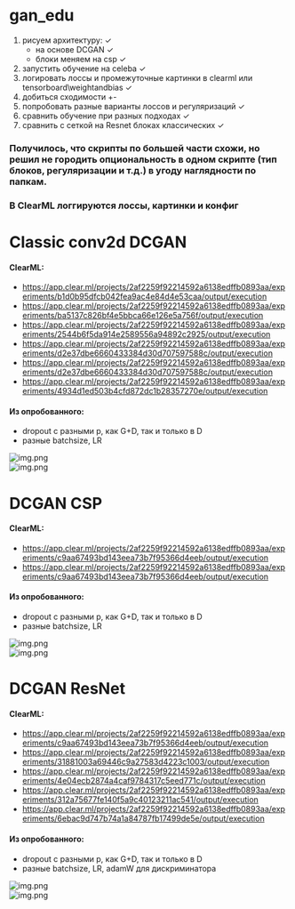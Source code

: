 # gan_edu

1. рисуем архитектуру: ✓
      - на основе DCGAN ✓
      - блоки меняем на csp ✓
2. запустить обучение на celeba ✓
3. логировать лоссы и промежуточные картинки в clearml или tensorboard\weightandbias ✓
4. добиться сходимости +-
5. попробовать разные варианты лоссов и регуляризаций ✓
6. сравнить обучение при разных подходах ✓
7. сравнить с сеткой на Resnet блоках классических ✓

### Получилось, что скрипты по большей части схожи, но решил не городить опциональность в одном скрипте (тип блоков, регуляризации и т.д.) в угоду наглядности по папкам.

### В ClearML логгируются лоссы, картинки и конфиг

# Classic conv2d DCGAN

#### ClearML:

- https://app.clear.ml/projects/2af2259f92214592a6138edffb0893aa/experiments/b1d0b95dfcb042fea9ac4e84d4e53caa/output/execution
- https://app.clear.ml/projects/2af2259f92214592a6138edffb0893aa/experiments/ba5137c826bf4e5bbca66e126e5a756f/output/execution
- https://app.clear.ml/projects/2af2259f92214592a6138edffb0893aa/experiments/2544b6f5da914e2589556a94892c2925/output/execution
- https://app.clear.ml/projects/2af2259f92214592a6138edffb0893aa/experiments/d2e37dbe6660433384d30d707597588c/output/execution
- https://app.clear.ml/projects/2af2259f92214592a6138edffb0893aa/experiments/d2e37dbe6660433384d30d707597588c/output/execution
- https://app.clear.ml/projects/2af2259f92214592a6138edffb0893aa/experiments/4934d1ed503b4cfd872dc1b28357270e/output/execution

#### Из опробованного:
- dropout c разными p, как G+D, так и только в D 
- разные batchsize, LR

![img.png](misc/img1.png) <br>
![img.png](misc/img5.png)

# DCGAN CSP

#### ClearML:

- https://app.clear.ml/projects/2af2259f92214592a6138edffb0893aa/experiments/c9aa67493bd143eea73b7f95366d4eeb/output/execution
- https://app.clear.ml/projects/2af2259f92214592a6138edffb0893aa/experiments/c9aa67493bd143eea73b7f95366d4eeb/output/execution

#### Из опробованного:

- dropout c разными p, как G+D, так и только в D 
- разные batchsize, LR

![img.png](misc/img.png) <br>
![img.png](misc/img3.png)

# DCGAN ResNet
#### ClearML:

- https://app.clear.ml/projects/2af2259f92214592a6138edffb0893aa/experiments/c9aa67493bd143eea73b7f95366d4eeb/output/execution
- https://app.clear.ml/projects/2af2259f92214592a6138edffb0893aa/experiments/31881003a69446c9a27583d4223c1003/output/execution
- https://app.clear.ml/projects/2af2259f92214592a6138edffb0893aa/experiments/4e04ecb2874a4caf9784317c5eed771c/output/execution
- https://app.clear.ml/projects/2af2259f92214592a6138edffb0893aa/experiments/312a75677fe140f5a9c40123211ac541/output/execution
- https://app.clear.ml/projects/2af2259f92214592a6138edffb0893aa/experiments/6ebac9d747b74a1a84787fb17499de5e/output/execution

#### Из опробованного:
- dropout c разными p, как G+D, так и только в D 
- разные batchsize, LR, adamW для дискриминатора

![img.png](misc/img2.png) <br>
![img.png](misc/img4.png)